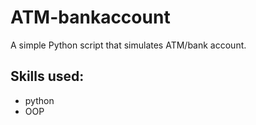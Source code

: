 # ATM-bankaccount

A simple Python script that simulates ATM/bank account.

## Skills used:

- python
- OOP
